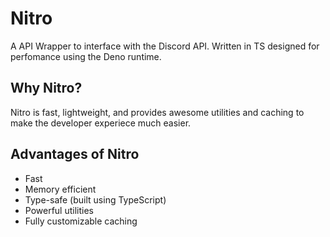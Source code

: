 # Nitro

A API Wrapper to interface with the Discord API. Written in TS designed for perfomance using the Deno runtime.


## Why Nitro?
Nitro is fast, lightweight, and provides awesome utilities and caching to make the developer experiece much easier.

## Advantages of Nitro
- Fast
- Memory efficient
- Type-safe (built using TypeScript)
- Powerful utilities
- Fully customizable caching
